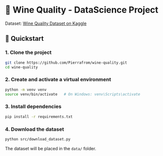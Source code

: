 # 🍷 Wine Quality - DataScience Project

Dataset: [Wine Quality Dataset on Kaggle](https://www.kaggle.com/datasets/yasserh/wine-quality-dataset)

## 🚀 Quickstart

### 1. Clone the project

```bash
git clone https://github.com/Pierrafrom/wine-quality.git
cd wine-quality
```

### 2. Create and activate a virtual environment

```bash
python -m venv venv
source venv/bin/activate   # On Windows: venv\Scripts\activate
```

### 3. Install dependencies

```bash
pip install -r requirements.txt
```

### 4. Download the dataset

```bash
python src/download_dataset.py
```

The dataset will be placed in the `data/` folder.
